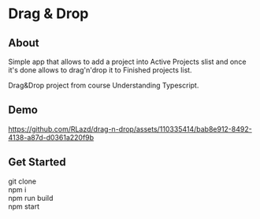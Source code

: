# Drag & Drop

## About

Simple app that allows to add a project into Active Projects slist and once it's done allows to drag'n'drop it to Finished projects list.

Drag&amp;Drop project from course Understanding Typescript.

## Demo
https://github.com/RLazd/drag-n-drop/assets/110335414/bab8e912-8492-4138-a87d-d0361a220f9b


## Get Started

git clone  
npm i  
npm run build  
npm start  
